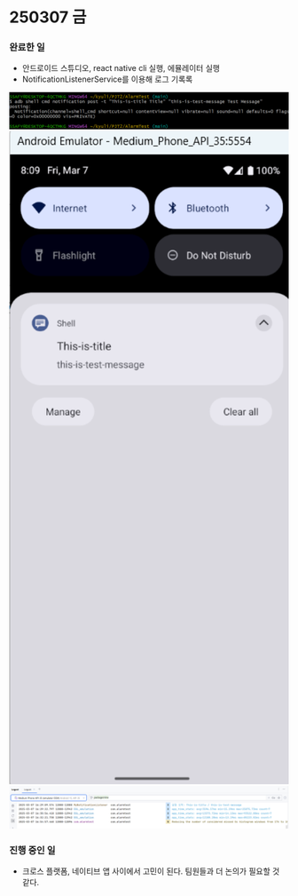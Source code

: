 # 250307 금

### 완료한 일
- 안드로이드 스튜디오, react native cli 실행, 에뮬레이터 실행
- NotificationListenerService를 이용해 로그 기록록
<img src="images/push-alarm-and-command.png" alt="이미지" width="700"/>
<img src="images/push-alarm-emulator.png" alt="이미지" width="700"/>
<img src="images/log-by-NotificationListenerService.png" alt="이미지" width="700"/>


### 진행 중인 일
- 크로스 플랫폼, 네이티브 앱 사이에서 고민이 된다. 팀원들과 더 논의가 필요할 것 같다.